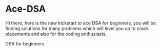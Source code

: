 # Ace-DSA
Hi there, here is  the new kickstart to ace DSA for beginners, you will be finding solutions for many problems which will level you up to crack placements and also for the coding enthusiasts.

DSA for beginners

 
